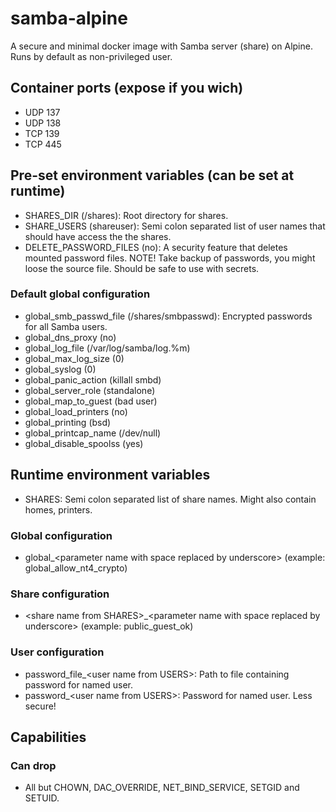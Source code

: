 # samba-alpine
A secure and minimal docker image with Samba server (share) on Alpine. Runs by default as non-privileged user.

## Container ports (expose if you wich)
* UDP 137
* UDP 138
* TCP 139
* TCP 445

## Pre-set environment variables (can be set at runtime)
* SHARES_DIR (/shares): Root directory for shares.
* SHARE_USERS (shareuser): Semi colon separated list of user names that should have access the the shares.
* DELETE_PASSWORD_FILES (no): A security feature that deletes mounted password files. NOTE! Take backup of passwords, you might loose the source file. Should be safe to use with secrets.
### Default global configuration
* global_smb_passwd_file (/shares/smbpasswd): Encrypted passwords for all Samba users.
* global_dns_proxy (no)
* global_log_file (/var/log/samba/log.%m)
* global_max_log_size (0)
* global_syslog (0)
* global_panic_action (killall smbd)
* global_server_role (standalone)
* global_map_to_guest (bad user)
* global_load_printers (no)
* global_printing (bsd)
* global_printcap_name (/dev/null)
* global_disable_spoolss (yes)

## Runtime environment variables
* SHARES: Semi colon separated list of share names. Might also contain homes, printers.
### Global configuration
* global_\<parameter name with space replaced by underscore\> (example: global_allow_nt4_crypto)
### Share configuration
* \<share name from SHARES\>_\<parameter name with space replaced by underscore\> (example: public_guest_ok)
### User configuration
* password_file_\<user name from USERS\>: Path to file containing password for named user.
* password_\<user name from USERS\>: Password for named user. Less secure!

## Capabilities
### Can drop
* All but CHOWN, DAC_OVERRIDE, NET_BIND_SERVICE, SETGID and SETUID.
